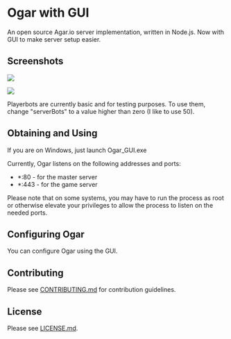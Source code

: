 # Ogar with GUI
An open source Agar.io server implementation, written in Node.js.
Now with GUI to make server setup easier.

## Screenshots

![](http://i.gyazo.com/6e40fa3321951c6668e857127c5f6dcd.png?raw=true)

![](http://i.gyazo.com/0668f37938d9ba47872180fda52e51ad.png?raw=true)


Playerbots are currently basic and for testing purposes. To use them, change "serverBots" to a value higher than zero (I like to use 50).

## Obtaining and Using
If you are on Windows, just launch Ogar_GUI.exe

Currently, Ogar listens on the following addresses and ports:
* *:80 - for the master server
* *:443 - for the game server

Please note that on some systems, you may have to run the process as root or otherwise elevate your privileges to allow the process to listen on the needed ports.

## Configuring Ogar
You can configure Ogar using the GUI.

## Contributing
Please see [CONTRIBUTING.md](https://github.com/forairan/Ogar/blob/master/CONTRIBUTING.md) for contribution guidelines.

## License
Please see [LICENSE.md](https://github.com/forairan/Ogar/blob/master/LICENSE.md).
